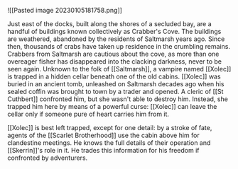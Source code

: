 ![[Pasted image 20230105181758.png]]

Just east of the docks, built along the shores of a secluded bay, are a handful of buildings known collectively as Crabber's Cove. The buildings are weathered, abandoned by the residents of Saltmarsh years ago. Since then, thousands of crabs have taken up residence in the crumbling remains. Crabbers from Saltmarsh are cautious about the cove, as more than one overeager fisher has disappeared into the clacking darkness, never to be seen again. Unknown to the folk of [[Saltmarsh]], a vampire named [[Xolec]] is trapped in a hidden cellar beneath one of the old cabins. [[Xolec]] was buried in an ancient tomb, unleashed on Saltmarsh decades ago when his sealed coffin was brought to town by a trader and opened. A cleric of [[St Cuthbert]] confronted him, but she wasn't able to destroy him. Instead, she trapped him here by means of a powerful curse: [[Xolec]] can leave the cellar only if someone pure of heart carries him from it.

[[Xolec]] is best left trapped, except for one detail: by a stroke of fate, agents of the [[Scarlet Brotherhood]] use the cabin above him for clandestine meetings. He knows the full details of their operation and [[Skerrin]]'s role in it. He trades this information for his freedom if confronted by adventurers.

